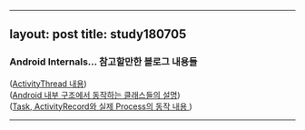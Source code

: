 
---
layout: post
title: study180705
---
<h3> Android Internals... 참고할만한 블로그 내용들 </h3>

([ActivityThread 내용](https://medium.com/@martinomburajr/android-internals-1-how-android-starts-your-main-activity-8fcf80e65222))
<br />([Android 내부 구조에서 동작하는 클래스들의 설명](https://android.jlelse.eu/android-internals-for-developers-part-i-982a4409f4b5))
<br />([Task, ActivityRecord와 실제 Process의 동작 내용 ](https://android.jlelse.eu/android-internals-for-developers-part-ii-c6ca94243efa))

* * *

